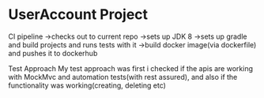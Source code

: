 # UserAccount Project

CI pipeline 
  ->checks out to current repo
  ->sets up JDK 8
  ->sets up gradle and build projects and runs tests with it
  ->build docker image(via dockerfile) and pushes it to dockerhub
  
Test Approach
  My test approach was first i checked if the apis are working with MockMvc and automation tests(with rest assured), and also if the functionality was working(creating, deleting etc)

  
